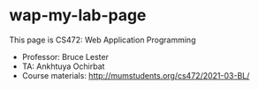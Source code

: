 # wap-my-lab-page

This page is CS472: Web Application Programming

- Professor: Bruce Lester
- TA: Ankhtuya Ochirbat
- Course materials: http://mumstudents.org/cs472/2021-03-BL/